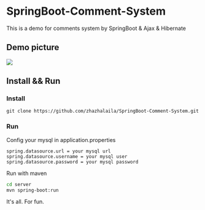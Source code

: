 # SpringBoot-Comment-System
This is a demo for comments system by SpringBoot & Ajax & Hibernate
<h2>Demo picture</h2> 
<image src="https://github.com/zhazhalaila/SpringBoot-Comment-System/blob/master/client/demo.PNG">

<h2>Install && Run</h2>
<h3>Install</h3>

```
git clone https://github.com/zhazhalaila/SpringBoot-Comment-System.git
```

<h3>Run</h3>

Config your mysql in application.properties
```
spring.datasource.url = your mysql url
spring.datasource.username = your mysql user
spring.datasource.password = your mysql password
```

Run with maven
```bash
cd server
mvn spring-boot:run
```

It's all. For fun.
